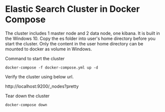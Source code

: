 # Elastic Search Cluster in Docker Compose

The cluster includes 1 master node and 2 data node, one kibana. It is built in the Windows 10. Copy the es folder into user's home directory before you start the cluster. Only the content in the user home directory can be mounted to docker as volume in Windows.



Command to start the cluster

```shell
docker-compose -f docker-compose.yml up -d
```



Verify the cluster using below url.

http://localhost:9200/_nodes?pretty



Tear down the cluster

```shell
docker-compose down
```

